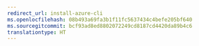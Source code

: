 ```yaml
---
redirect_url: install-azure-cli
ms.openlocfilehash: 08b493a69fa3b1f11fc5637434c4befe205bf640
ms.sourcegitcommit: bcf93ad8ed8802072249cd8187cd4420da89b4c6
translationtype: HT
---
```

